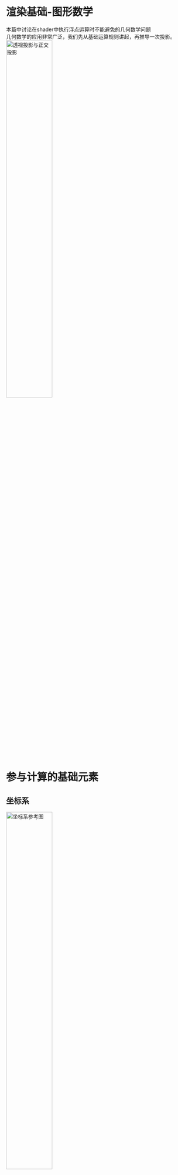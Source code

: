 # 渲染基础-图形数学
本篇中讨论在shader中执行浮点运算时不能避免的几何数学问题  
几何数学的应用非常广泛，我们先从基础运算规则讲起，再推导一次投影。  
<img src="_res_graphic_math/cover.jpg" alt="透视投影与正交投影" width="50%" height="50%">  

# 参与计算的基础元素

## 坐标系
<img src="_res_graphic_math/1.png" alt="坐标系参考图" width="50%" height="50%"> 

比较常见的情况是2D坐标系和3D坐标系，3D坐标系又分为左手坐标系和右手坐标系。  
比较少见的是经纬度坐标系(以距离中心距离和角度来测量)、距离场等。  

在Unity的Scene视图，可以看到这种坐标系，也就是左手坐标系。  
    右手坐标系和左手坐标系的Z轴相反  
    描述3D坐标系时使用上下左右内外等词汇比较容易引起误会  

## 三角函数
π=180°  
sin：对边/斜边  
cos：临边/斜边  
tan：对边/临边  
cot：临边/对边  

## 矢量

### 矢量相加：矢量 + 矢量 = 矢量
<img src="_res_graphic_math/2.png" alt="矢量相加" width="30%" height="30%">  

### 矢量点积：矢量 · 矢量 = 标量
<img src="_res_graphic_math/3.jpg" alt="矢量点积" width="15%" height="15%">  

可用于求夹角β、验证向量方向性。  
    $dot(\overrightarrow{A}, \overrightarrow{B}) = |\overrightarrow{A}| * |\overrightarrow{B}| * cos\beta$  
    $dot((x, y, z), (a, b, c)) = ax + by + cz$  

### 矢量叉积：矢量 ✖ 矢量 = 矢量
<img src="_res_graphic_math/4.png" alt="矢量叉积" width="30%" height="30%">  

可用于求夹角β，验证三角面的朝向。    
    $cross(\overrightarrow{A}, \overrightarrow{B}) = |\overrightarrow{A}| * |\overrightarrow{B}| *  sin\beta$  
    $(x, y, z)\times (a,b,c) = (yc − zb, za − xc, xb − ya)$  
    平行的轴避免叉乘，交换叉积顺序导致结果反向。  

## 矩阵    
$$
M = \begin{bmatrix}
	m_{00} & m_{01} & m_{02} \\
	m_{10} & m_{11} & m_{12} \\
	m_{20} & m_{21} & m_{22} \\
\end{bmatrix}
$$

在3D几何中，矩阵表示变换，可以将一个顶点或向量进行平移/旋转/缩放。  
    $M_{ij}$表示一个有i排j列的矩阵  
    在Shader中取值时，M[0]表示第一排全部元素，M[0][1]表示第一排第2个元素。 

### 矩阵与标量相乘：矩阵 * 标量 = 矩阵
$$
kM = Mk = k * \begin{bmatrix}
    m_{00} & m_{01} & m_{02} \\
    m_{10} & m_{11} & m_{12} \\
    m_{20} & m_{21} & m_{22} \\
\end{bmatrix} = \begin{bmatrix}
    km_{00} & km_{01} & km_{02} \\
    km_{10} & km_{11} & km_{12} \\
    km_{20} & km_{21} & km_{22} \\
\end{bmatrix}
$$  

### 矩阵与矩阵相乘：矩阵A * 矩阵B = 矩阵C
$$
\begin{matrix}
& \begin{bmatrix}
    b_{00} & b_{01} & b_{02} & b_{03} \\
    b_{10} & b_{11} & b_{12} & b_{13} \\ 
\end{bmatrix} \\
\begin{bmatrix}
    a_{00} & a_{01} \\
    a_{10} & a_{11} \\
    a_{20} & a_{21} \\
    a_{30} & a_{31} \\
\end{bmatrix} & \begin{bmatrix}
    c_{00} & c_{01} & c_{02} & c_{03} \\
    c_{10} & c_{11} & c_{12} & c_{13} \\
    c_{20} & c_{21} & c_{22} & c_{23} \\
    c_{30} & c_{31} & c_{32} & c_{33} \\
\end{bmatrix}
\end{matrix}
$$

$$
c_{00} = a_{00} * b_{00} + a_{01} * b_{10}
$$

矩阵相乘，记作 $M_{c} = mul(M_{a}, M_{b})$ 。

### 矩阵与矢量相乘：矩阵 * 矢量 = 矢量  
矢量需先转化为矩阵，矢量在右边时作为列矩阵，矢量在左边时作为行矩阵。   
矩阵与矢量的相乘可实现顶点位移、向量旋转、向量缩放等操作。  

### 顶点位移
$$
\begin{matrix}
& \begin{bmatrix}
    x \\
    y \\
    z \\
    1 \\
\end{bmatrix} \\
\begin{bmatrix}
    1 & 0 & 0 & t_{x} \\
    0 & 1 & 0 & t_{y} \\
    0 & 0 & 1 & t_{z} \\
    0 & 0 & 0 & 1 \\
\end{bmatrix}
& \begin{bmatrix}
    x + t_{x} \\
    y + t_{y} \\
    z + t_{z} \\
    1 \\
\end{bmatrix}
\end{matrix}
$$

(x, y, z, 1)中的1是齐次坐标表示法，也可使用3X4矩阵运算。

### 绕X+轴顺时针旋转
$$
R_{x}(\beta) =
\begin{bmatrix}
    1 & 0           & 0         \\
    0 & cos\beta    & -sin\beta \\
    0 & sin\beta    & cos\beta  \\
\end{bmatrix}
$$

$mul(R_{x}(\beta), (1, 0, 0)) = (1, 0, 0)$，相当于X轴无变化。  
$mul(R_{x}(\beta), (0, 1, 0)) = (0, cosβ, sinβ)$，相当于Y轴向Z轴旋转β角度。  
$mul(R_{x}(\beta), (0, 0, 1)) = (0, -sinβ, cosβ)$，相当于Z轴向-Y轴旋转β角度。  

### 绕Y+轴顺时针旋转
$$
R_{y}(\beta) =
\begin{bmatrix}
    cos\beta & 0 & sin\beta & 0 \\
    0 & 1 & 0 & 0 \\
    -sin\beta & 0 & cos\beta & 0 \\
    0 & 0 & 0 & 1 \\
\end{bmatrix}
$$

### 绕z+轴顺时针旋转
$$
R_{z}(\beta) =
\begin{bmatrix}
cos\beta    & -sin\beta & 0 \\
sin\beta    & cos\beta  & 0 \\
0           & 0         & 1 \\
\end{bmatrix}
$$

### 缩放
$$
\begin{bmatrix}
k_{x}  & 0     & 0     & 0 \\
0      & k_{y} & 0     & 0 \\
0      & 0     & k_{z} & 0 \\
\end{bmatrix}
$$

### 复合变换
Unity中约定变换的顺序为：缩放、旋转Z，旋转X，旋转Y、平移  
即 $M * R_{y}(\beta) * R_{x}(\beta)* R_{z}(\beta) * S * \overrightarrow{A} = \overrightarrow{B}$  
向量A先与缩放矩阵S相乘，执行顺序从右往左。  

### 竖向填充矩阵
假设将一个向量从空间A转换到空间B时，使用了3x3的M矩阵。  
    那么将空间A的X轴(1, 0, 0)转换到空间B 得到向量x  
    同理转换空间A的Y轴和Z轴到空间B 得到向量y和z  
    x等于M矩阵第一列 y等于M矩阵第二列 z等于M矩阵第三列  
对于公式 $\overrightarrow{B} = mul(M, \overrightarrow{A})$，M是由x、y、z构成的竖向填充矩阵  
    x、y、z分别是空间A的X、Y、Z轴在空间B中的映射  
如果用x、y、z进行横向填充构成矩阵N，能实现 $\overrightarrow{B} = mul(\overrightarrow{A}, N)$  
    A在mul运算的左侧，N是M的转置矩阵，和之前的计算等价，稍后会总结几何运算规律。  

### 模型空间to切线空间
已知模型空间下的t|b|n三个向量和模型空间的向量V，需要将V转换到切线空间。  
切线空间的X|Y|Z轴对应模型空间的t|b|n向量，模型空间到切线空间的矩阵为M。  
那么X = mul(M, t); Y = mul(M, b); Z = mul(m, n); 求M  
    可以看到直接求M太困难了，换一个思路求M的逆矩阵N。  
因为模型空间到切线空间的矩阵M是一个正交矩阵，其逆矩阵N是矩阵M的转置矩阵。  
tbn刚好构成切线空间XYZ轴在模型空间的映射，N等于tbn构成的竖向填充矩阵。  
    则M为tbn构成的横向填充矩阵  

### 单位矩阵
单位矩阵经常作为矩阵初始化时的默认值，记作E。  
单位矩阵斜对角均为1，任何矩阵和单位矩阵相乘的结果都是原来的矩阵。   

$$
\begin{bmatrix}
1 & 0 & 0 \\
0 & 1 & 0 \\
0 & 0 & 1 \\
\end{bmatrix}
$$

### 矩阵变换
转置矩阵：将原矩阵的行列对调后得到转置矩阵。  
正交矩阵：正交矩阵和他的转置矩阵的乘积是单位矩阵。  
逆矩阵： $\overrightarrow{B} = mul(M, \overrightarrow{A});$   $\overrightarrow{A} = mul(M^{-1}, \overrightarrow{B});$  
正交矩阵的转置矩阵和逆矩阵是一样的，在shader计算中广泛用转置矩阵代替逆矩阵。  

# 计算一次从模型空间到屏幕
在实际应用中，我们经常要推导一个像素可能出现的位置；  
对渲染管线中的部分流程的理解非常重要，比如顶点-光栅化-片元；  
说再多不如自己手动推导一次像素在屏幕的位置，从而熟悉shader计算流程。  

## 模型空间-世界空间
这里是顶点shader的开始，模型数据从CPU端传递到GPU端，模型又由大量的三角形构成。  
顶点通道中记录了逐顶点的数据，包括模型空间的顶点、法线、UV等。  

### 在建模软件设置Cube     
模型一般在建模软件中制作，这里我使用Blender中的默认Cube，给其中一个面绘制贴图来表示正面；  
这个面的右上角就是我想要计算的顶点，这里记作点P，在Blender中坐标为(-1, -1, 1)。  
<img src="_res_graphic_math/5.png" alt="Blend中处理模型" width="50%" height="50%">  

### 模型导入Unity(一些非常基础的操作)  
将Cube模型导入Unity，模型导入设置中反选掉Convert Units；  
将模型拖入场景，Reset模型GameObject的Transform属性；  
<img src="_res_graphic_math/6.png" alt="模型导入Unity" width="50%" height="50%">  

通过观察得出Cube模型的宽度为2个Unit，点P在世界空间中的位置为(1, -1, 1)。  
    这里获取顶点坐标的方式不严谨，仅用于新手入门教学。  

### 不同软件之间的坐标轴差异  
点P在Blender中的位置是(-1, -1, 1)，在Unity中是(1, -1, 1), 我们可以推导下转换过程。  
如果要在Unity中实现和Blender中一样的透视效果，需要在Unity中将模型绕X轴旋转-90度。  
整体流程：Unity.xyz = Blender.xyz => M => K(绕X轴旋转-90度);  
    首先在模型转换过程中，对xyz轴向进行调整(M)，然后在Unity中旋转模型(K)。  
    Unity中的轴和Blender中的轴的对应关系是：Unity.xyz = Blender.xzy * (-1, 1, -1)  
    通过矩阵运算可知：mul(K, Blender.xyz) = Blender.xzy * (1, 1, -1)    
    M的作用为反转X轴，即左手坐标系和右手坐标系的差异是：在Y轴和Z轴同向时X轴相反。  

### 旋转模型
为了让贴图了的那一面正着显示在屏幕上，将Rotation设置为(180, 0, 0)；  
计算P在世界空间中的新位置：cos180 = -1，sin180 = 0，得到点(1, 1, -1)。  

$$
\begin{matrix}
& \begin{bmatrix}
    1 \\
    -1 \\
    1 \\
    1 \\
\end{bmatrix} \\
\begin{bmatrix} 
    1 & 0 & 0 & 0 \\
    0 & cos\beta & -sin\beta & 0 \\
    0 & sin\beta & cos\beta & 0 \\
    0 & 0 & 0 & 0 \\ 
\end{bmatrix}
& \begin{bmatrix}
    1 \\
    1 \\
    -1 \\
    1 \\
\end{bmatrix}
\end{matrix}
$$

## 世界空间-观察空间
观察空间是从摄像机的观察角度去描述空间关系，和世界空间类似。  
观察空间是一个**未经缩放**过的三维空间，对世界空间进行旋转、平移、反转Z即可。  
    注意：相机Transform的旋转和平移在构建矩阵时需要逆运算  
新建的默认场景，相机的rotation为(0, 0, 0)，position为(0, 1, -10)。  
使用相机的Transform构建WorldToView矩阵，算出点P在观察空间位置为得到(1, 0, 9)。  

$$
\begin{matrix}
& \begin{bmatrix}
    1 \\
    1 \\
    -1 \\
    1 \\
\end{bmatrix} \\
\begin{bmatrix}
    1 & 0 & 0 & 0 \\
    0 & 1 & 0 & -1 \\
    0 & 0 & 1 & 10 \\
    0 & 0 & 0 & 1 \\
\end{bmatrix}
& \begin{bmatrix}
    1 \\
    0 \\
    9 \\
    1 \\
\end{bmatrix}
\end{matrix}
$$

相机的模型空间与观察空间Z轴相反，还需要应用一个Z反转矩阵：

$$
\begin{bmatrix}
    1 & 0 & 0 & 0 \\
    0 & 1 & 0 & 0 \\
    0 & 0 & -1 & 0 \\
    0 & 0 & 0 & 0 \\
\end{bmatrix}
$$

P点其实没有动过，它在不同空间里面有不同的版本只是换了一个描述角度而已。  
到这里，我们获得了在观察空间下P点的位置(1, 0, -9)。  
经过Z反转后，视椎体内的Z值为负，所以求观察空间深度时通常会反转Z的符号。  

## 观察空间-裁剪空间
裁剪空间进一步模拟视角。 

### 视椎体
视椎体是用来描述可见范围的包围盒，由近平面、远平面、4个边角连线构成。  
本篇的主旨不在推导公式，这里直接抛出公式，主要讲相关应用。  
Aspect：为屏幕的宽度/高度，近屏幕和原平面有相同的Aspect。  
透视裁剪矩阵 $M_{frustum}$： 透视相机可以模拟出近大远小的效果。  

$$
M_{frustum} = \begin{bmatrix}
    \frac{cot\frac{Fov}{2}}{Aspect} & 0 & 0 & 0 \\
    0 & cot\frac{Fov}{2} & 0 & 0 \\
    0 & 0 & -\frac{Far+Near}{Far-Near} & -\frac{2\cdot Near\cdot Far}{Far - Near} \\
    0 & 0 & -1 & 0 \\
\end{bmatrix}
$$

在 $M_{frustum}$中，对x、y、z分量进行的不同程度的缩放，z分量还做了平移。  
<img src="_res_graphic_math/7.jpg" alt="透视相机的视椎体"> 

图中左右两个视椎体分别对应观察空间和裁剪空间。  
除了XYZ轴缩放，原点位置从近平面外侧移 $2\cdot Near$ 到了视锥体内，8个角落点仅用Near和Far描述。  

<img src="_res_graphic_math/8.png" alt="视椎体的俯视图" width="10%" height="10%"> 

在视椎体内的顶点的各分量范围均有限制，w等于顶点在观察空间的深度的绝对值。  
$-w≤ x ≤ w$  
$-w≤ y ≤ w$  
$-w≤ z ≤ w$  
当xyz不在范围内时表示这个点不在视锥体内，裁剪矩阵基于此特性快速判断三角形的可见性。  

### 正交相机
正交相机下物体不会因为远近变化而改变大小，2 * 相机Size = 近/远平面高度。  

$$
M_{ortho} = \begin{bmatrix}
    \frac{1}{Aspect\cdot Size} & 0 & 0 & 0 \\
    0 & \frac{1}{Size} & 0 & 0 \\
    0 & 0 & -\frac{2}{Far-Near} & -\frac{Far+Near}{Far+Near} \\
    0 & 0 & -1 & 0 \end{bmatrix} \\
$$

<img src="_res_graphic_math/9.png" alt="正交相机的视椎体">

### 应用P矩阵
在上一步中，我得到了点P在观察空间中的位置(1, 0, -9)，且设置屏幕比例为4:3。   
相机是透视模式，Near=5，Far=10，Fov为60度， $cot30^\circ = \sqrt{3}$。  
使用透视裁剪矩阵乘以(1, 0, -9, 1)后得到(1.299, 0, 7, 9)，这个点在视椎体内。  

## 透视裁剪空间-NDC
接下来需要对透视裁剪空间中的顶点P进行**齐次去除**，x、y、z分量都除以w分量。  
透视裁剪空间此时变成了和正交裁剪空间一样的正方体。   
点P的x、y、z分量除以W分量后得到新顶点(0.1443, 0, 0.7778)；  
新坐标系称为NDC(Normalized Device Coordinates)，xyz分量的范围都是[-1, 1]。  

## NDC-屏幕空间
我们用的显示屏由大量的像素颗粒构成，这里设置屏幕为400X300像素。  
以屏幕左下角为原点建立坐标轴，可以用宽高的百分比、像素为位置描述。  
NDC坐标换算成百分比坐标： $(x, y) = (0.5 * a + 0.5，0.5 * b + 0.5)$  
百分比坐标换算成像素坐标： $(x, y) = (a * 400, b * 300)$  
将NDC坐标(0.1443, 0, 0.7778)带入后得到百分比坐标(0.57215, 0.5)，像素坐标(229, 150)：  
使用QQ截图可测量像素宽度(有2个像素左右误差)，得到计算结果与测量结果接近。  
<img src="_res_graphic_math/10.jpg" alt="通过截图粗略判断像素位置" width="20%" height="20%">

# 几何计算规律

## 矩阵乘法结合律
$(A\cdot B)\cdot C = E$  那么  $A\cdot (B\cdot C) = E$  
    即：mul(mul(a, b), c) = mul(a, mul(b, c))  
在Unity种ObjectToWorld矩阵构建顺序是缩放、旋转Z、旋转X、旋转Y、平移。  
调整操作顺序会导致结果出现变化，根据结合律可以合并多个操作对应的矩阵。  

## 正交矩阵
如果 $A\cdot A^T = E$，E为单位矩阵，则A为正交矩阵。  
例： $B = 5E; B\cdot B^T ≠ E$，正交矩阵的3个轴需要为单位向量，去除缩放和平移影响。  

转置矩阵定义：将矩阵的横排与列排交换，总能转置。  
$(A\cdot B)^T = B^T \cdot A^T$  

逆矩阵定义：能取消一个矩阵的相乘效果的矩阵，几何上总能逆。    
$M\cdot M^{-1} = M^{-1}\cdot M = E$  
$(M^{-1})^{-1} = M$  

逆转置矩阵：一个矩阵先求逆再转置，或者转置换再求逆，几何上总能逆转置。  
$(M^T)^{-1} = (M^{-1})^T$
$(A\cdot B)^{-1} = B^{-1}\cdot A^{-1}$
$(A\cdot B\cdot C\cdot D)^{-1} =D^{-1}\cdot C^{-1}\cdot  B^{-1}\cdot A^{-1}$

## 转置矩阵的活用
当B是由矢量b转化为的矩阵时，可以横着被右乘或者竖着左乘矩阵。
因为逆矩阵是非常难求的，我们经常用正交矩阵的转置作为逆矩阵，可简化求逆过程。
$A\cdot \overrightarrow{b} \implies A\cdot B = (B^T \cdot A^T)^T = \overrightarrow{b} \cdot A^T$
$A^T\cdot \overrightarrow{b} \implies A^T\cdot B = (B^T \cdot A)^T = \overrightarrow{b} \cdot A$

## 等比例缩放物体求逆矩阵
使用 $\frac{1}{K}\cdot$ UNITY\_MATRIX\_T\_MV作为ObjectToWorld的逆矩阵，K为缩放系数。

## 转置矩阵矫正法线方向
```text
#ifdef UNITY_ASSUME_UNIFORM_SCALING
    output.normalWS = mul((float3x3)GetObjectToWorldMatrix(), input.normalOS);
#else
    output.normalWS = mul(input.normalOS, (float3x3)GetWorldToObjectMatrix());
#endif
```
我们对法线的定义是与表面垂直的向量，那么法线在世界空间与模型空间都应该垂直于表面。  
当模型被非等比例缩放时，使用ObjectToWorld矩阵乘以法线得到的新矢量不再与表面垂直。  
设ObjectToWorld矩阵为M，T为模型空间的切线向量，N为法线向量，期望的矩阵为G。  
$\overrightarrow{(M\cdot \overrightarrow{T})}\cdot \overrightarrow{(G\cdot \overrightarrow{N})} = 0$  
转换到世界空间后的切线和法线也应该垂直，也就是2个向量的点积为0。  
如果把切线当成横向矩阵，法线当竖向矩阵，两个矩阵相乘模仿点积，结果也应为0。  
$(M\cdot \overrightarrow{T})^T\cdot (G\cdot \overrightarrow{N}) = 0$  
$\overrightarrow{T}^T\cdot M^T\cdot G\cdot \overrightarrow{N} = 0$  

由于 $\overrightarrow{T}^T\cdot \overrightarrow{N} = 0$，如果 $M^T\cdot G = E$ 上式即可成立。  
即 $G =(M^T)^{-1} = (M^{-1})^T$，活用转置后： $G\cdot \overrightarrow{N} = \overrightarrow{N}^T\cdot M^{-1}$。  
这里的 $M^{-1}$ 也就是求ObjectToWorld矩阵的逆矩阵，WorldToObject矩阵。  
如果物体是等比例缩放，就可以简化求逆过程；对于非统一缩放物体就必须计算逆矩阵了。  

## 线性变换
可以保留矢量加和标量乘的变换，使用3X3矩阵。  
$f(x) + f(y) = f(x + y)$  
$k\cdot f(x) = f(k\cdot x)$  
其中f(x)表示一个矩阵变换过程。 变换后相加=先相加后变换，先标量乘再变换=先变换再标量乘。  
符合线性变换规律的有：缩放、旋转、错切、镜像、正交投影。   
错切（shear）：比如移动正方形的一边使其变成一个平行四边形。   
正交投影：观察空间-正交裁剪空间，去除位移部分，相当于把一个长方形变成正方形。  